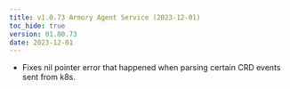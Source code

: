 ```yaml
---
title: v1.0.73 Armory Agent Service (2023-12-01)
toc_hide: true
version: 01.00.73
date: 2023-12-01
---
```


- Fixes nil pointer error that happened when parsing certain CRD events sent from k8s.
